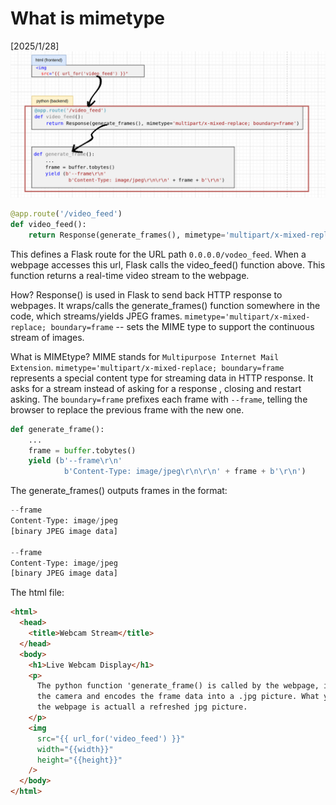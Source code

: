 # What is mimetype

[2025/1/28]
![Alt text](../90-markdown_media/Screenshot%20from%202025-02-03%2016-54-14.png)

```python
@app.route('/video_feed')
def video_feed():
    return Response(generate_frames(), mimetype='multipart/x-mixed-replace; boundary=frame')
```

This defines a Flask route for the URL path `0.0.0.0/vodeo_feed`. When a webpage accesses this url, Flask calls the video_feed() function above. This function returns a real-time video stream to the webpage.

How? Response() is used in Flask to send back HTTP response to webpages. It wraps/calls the generate_frames() function somewhere in the code, which streams/yields JPEG frames.
`mimetype='multipart/x-mixed-replace; boundary=frame` -- sets the MIME type to support the continuous stream of images.

What is MIMEtype? MIME stands for `Multipurpose Internet Mail Extension`. `mimetype='multipart/x-mixed-replace; boundary=frame` represents a special content type for streaming data in HTTP response. It asks for a stream instead of asking for a response , closing and restart asking. The `boundary=frame` prefixes each frame with `--frame`, telling the browser to replace the previous frame with the new one.

```py
def generate_frame():
	...
    frame = buffer.tobytes()
    yield (b'--frame\r\n'
            b'Content-Type: image/jpeg\r\n\r\n' + frame + b'\r\n')
```

The generate_frames() outputs frames in the format:

```py
--frame
Content-Type: image/jpeg
[binary JPEG image data]

--frame
Content-Type: image/jpeg
[binary JPEG image data]
```

The html file:

```html
<html>
  <head>
    <title>Webcam Stream</title>
  </head>
  <body>
    <h1>Live Webcam Display</h1>
    <p>
      The python function 'generate_frame() is called by the webpage, it reads
      the camera and encodes the frame data into a .jpg picture. What you see in
      the webpage is actuall a refreshed jpg picture.
    </p>
    <img
      src="{{ url_for('video_feed') }}"
      width="{{width}}"
      height="{{height}}"
    />
  </body>
</html>
```
